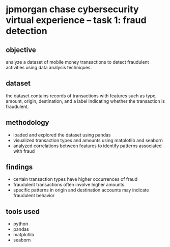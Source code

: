 # jpmorgan chase cybersecurity virtual experience – task 1: fraud detection

## objective

analyze a dataset of mobile money transactions to detect fraudulent activities using data analysis techniques.

## dataset

the dataset contains records of transactions with features such as type, amount, origin, destination, and a label indicating whether the transaction is fraudulent.

## methodology

- loaded and explored the dataset using pandas
- visualized transaction types and amounts using matplotlib and seaborn
- analyzed correlations between features to identify patterns associated with fraud

## findings

- certain transaction types have higher occurrences of fraud
- fraudulent transactions often involve higher amounts
- specific patterns in origin and destination accounts may indicate fraudulent behavior

## tools used

- python
- pandas
- matplotlib
- seaborn
